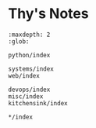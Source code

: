 # Thy's Notes

```{toctree}
:maxdepth: 2
:glob:

python/index

systems/index
web/index

devops/index
misc/index
kitchensink/index

*/index
```

<!--
```{toctree}
:maxdepth: 3

python/index
```

```{toctree}
:maxdepth: 2
:glob:

systems/index
web/index
algorithm/index
monitoring/index
networking/index

devops/index
misc/index
kitchensink/index
```
-->
